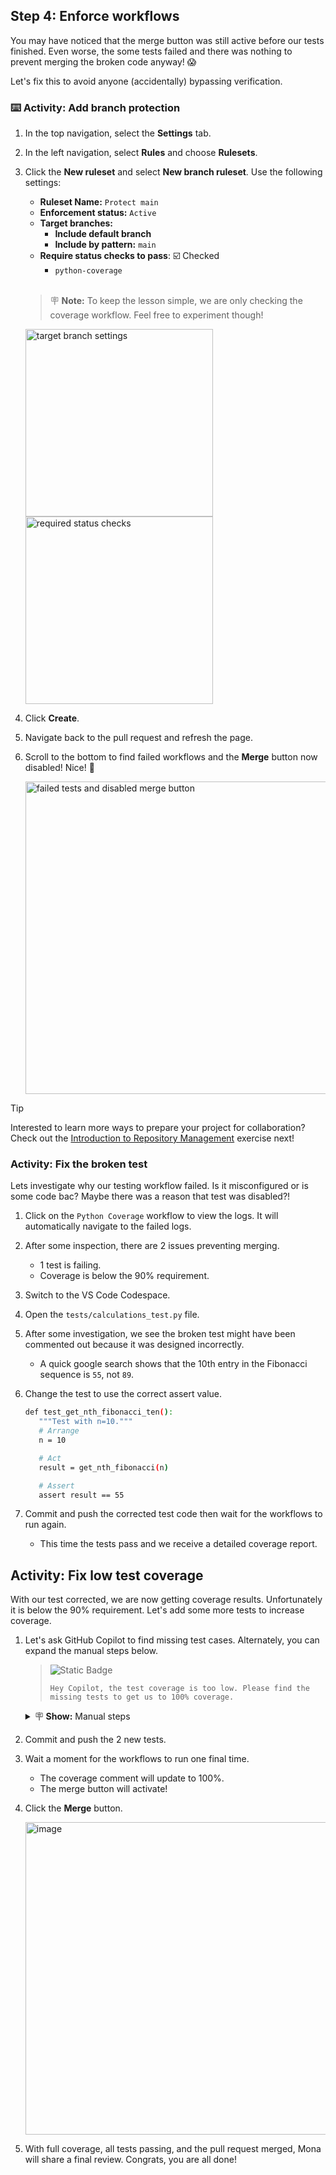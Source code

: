 ## Step 4: Enforce workflows

You may have noticed that the merge button was still active before our tests finished.
Even worse, the some tests failed and there was nothing to prevent merging the broken code anyway! 😱

Let's fix this to avoid anyone (accidentally) bypassing verification.

### ⌨️ Activity: Add branch protection

1. In the top navigation, select the **Settings** tab.

1. In the left navigation, select **Rules** and choose **Rulesets**.

1. Click the **New ruleset** and select **New branch ruleset**. Use the following settings:

   - **Ruleset Name:** `Protect main`
   - **Enforcement status:** `Active`
   - **Target branches:**
     - **Include default branch**
     - **Include by pattern:** `main`
   - **Require status checks to pass**: ☑️ Checked
     - `python-coverage`

   <br/>

   > 🪧 **Note:** To keep the lesson simple, we are only checking the coverage workflow. Feel free to experiment though!

   <img width="300" alt="target branch settings" src="https://github.com/user-attachments/assets/9b68fd13-8348-401e-b1a3-6fd2f8744759" />

   <img width="300" alt="required status checks" src="https://github.com/user-attachments/assets/b824ab47-f9c0-4ffa-9e35-2f91eb0ffcc7" />

1. Click **Create**.

1. Navigate back to the pull request and refresh the page.

1. Scroll to the bottom to find failed workflows and the **Merge** button now disabled! Nice! 🥰

   <img width="500" alt="failed tests and disabled merge button" src="https://github.com/user-attachments/assets/9ae254d7-b00b-4fc9-aa30-e9b840d1cc87" />

> [!TIP]
> Interested to learn more ways to prepare your project for collaboration? Check out the [Introduction to Repository Management](https://github.com/skills/introduction-to-repository-management) exercise next!

### Activity: Fix the broken test

Lets investigate why our testing workflow failed. Is it misconfigured or is some code bac? Maybe there was a reason that test was disabled?!

1. Click on the `Python Coverage` workflow to view the logs. It will automatically navigate to the failed logs.

1. After some inspection, there are 2 issues preventing merging.

   - 1 test is failing.
   - Coverage is below the 90% requirement.

1. Switch to the VS Code Codespace.

1. Open the `tests/calculations_test.py` file.

1. After some investigation, we see the broken test might have been commented out because it was designed incorrectly.

   - A quick google search shows that the 10th entry in the Fibonacci sequence is `55`, not `89`.

1. Change the test to use the correct assert value.

   ```bash
   def test_get_nth_fibonacci_ten():
      """Test with n=10."""
      # Arrange
      n = 10

      # Act
      result = get_nth_fibonacci(n)

      # Assert
      assert result == 55
   ```

1. Commit and push the corrected test code then wait for the workflows to run again.

   - This time the tests pass and we receive a detailed coverage report.

## Activity: Fix low test coverage

With our test corrected, we are now getting coverage results.
Unfortunately it is below the 90% requirement.
Let's add some more tests to increase coverage.

1. Let's ask GitHub Copilot to find missing test cases. Alternately, you can expand the manual steps below.

   > ![Static Badge](https://img.shields.io/badge/-Prompt-text?style=social&logo=github%20copilot)
   >
   > ```prompt
   > Hey Copilot, the test coverage is too low. Please find the missing tests to get us to 100% coverage.
   > ```

   <details>
   <summary>🪧 <b>Show:</b> Manual steps</summary>

   1. Open the `tests/calculations_test.py` file.

   1. Add the following 2 entries.

      ```py
      def test_area_of_circle_negative_radius(self):
         """Test with a negative radius to raise ValueError."""
         # Arrange
         radius = -1

         # Act & Assert
         with self.assertRaises(ValueError):
            area_of_circle(radius)
      ```

      ```py
      def test_get_nth_fibonacci_negative(self):
         """Test with a negative number to raise ValueError."""
         # Arrange
         n = -1

         # Act & Assert
         with self.assertRaises(ValueError):
            get_nth_fibonacci(n)
      ```

   </details>

1. Commit and push the 2 new tests.

1. Wait a moment for the workflows to run one final time.

   - The coverage comment will update to 100%.
   - The merge button will activate!

1. Click the **Merge** button.

   <img width="500" alt="image" src="https://github.com/user-attachments/assets/1c75d9bc-62e9-429f-ad4d-45ea8b7d1a73" />

1. With full coverage, all tests passing, and the pull request merged, Mona will share a final review. Congrats, you are all done!
